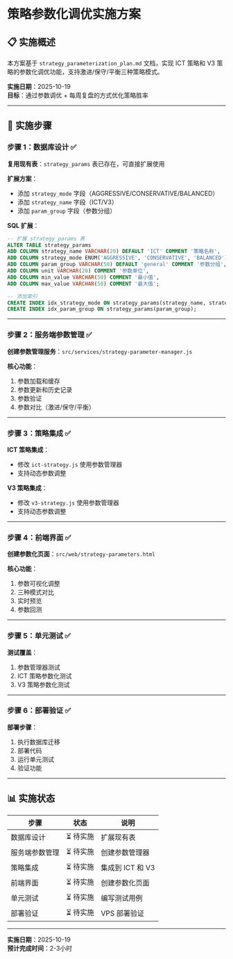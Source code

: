 # 策略参数化调优实施方案

## 📋 实施概述

本方案基于 `strategy_parameterization_plan.md` 文档，实现 ICT 策略和 V3 策略的参数化调优功能，支持激进/保守/平衡三种策略模式。

**实施日期**：2025-10-19  
**目标**：通过参数调优 + 每周复盘的方式优化策略胜率

---

## 🎯 实施步骤

### 步骤 1：数据库设计 ✅

**复用现有表**：`strategy_params` 表已存在，可直接扩展使用

**扩展方案**：
- 添加 `strategy_mode` 字段（AGGRESSIVE/CONSERVATIVE/BALANCED）
- 添加 `strategy_name` 字段（ICT/V3）
- 添加 `param_group` 字段（参数分组）

**SQL 扩展**：
```sql
-- 扩展 strategy_params 表
ALTER TABLE strategy_params
ADD COLUMN strategy_name VARCHAR(20) DEFAULT 'ICT' COMMENT '策略名称',
ADD COLUMN strategy_mode ENUM('AGGRESSIVE', 'CONSERVATIVE', 'BALANCED') DEFAULT 'BALANCED' COMMENT '策略模式',
ADD COLUMN param_group VARCHAR(50) DEFAULT 'general' COMMENT '参数分组',
ADD COLUMN unit VARCHAR(20) COMMENT '参数单位',
ADD COLUMN min_value VARCHAR(50) COMMENT '最小值',
ADD COLUMN max_value VARCHAR(50) COMMENT '最大值';

-- 添加索引
CREATE INDEX idx_strategy_mode ON strategy_params(strategy_name, strategy_mode);
CREATE INDEX idx_param_group ON strategy_params(param_group);
```

---

### 步骤 2：服务端参数管理 ✅

**创建参数管理服务**：`src/services/strategy-parameter-manager.js`

**核心功能**：
1. 参数加载和缓存
2. 参数更新和历史记录
3. 参数验证
4. 参数对比（激进/保守/平衡）

---

### 步骤 3：策略集成 ✅

**ICT 策略集成**：
- 修改 `ict-strategy.js` 使用参数管理器
- 支持动态参数调整

**V3 策略集成**：
- 修改 `v3-strategy.js` 使用参数管理器
- 支持动态参数调整

---

### 步骤 4：前端界面 ✅

**创建参数化页面**：`src/web/strategy-parameters.html`

**核心功能**：
1. 参数可视化调整
2. 三种模式对比
3. 实时预览
4. 参数回测

---

### 步骤 5：单元测试 ✅

**测试覆盖**：
1. 参数管理器测试
2. ICT 策略参数化测试
3. V3 策略参数化测试

---

### 步骤 6：部署验证 ✅

**部署步骤**：
1. 执行数据库迁移
2. 部署代码
3. 运行单元测试
4. 验证功能

---

## 📊 实施状态

| 步骤 | 状态 | 说明 |
|------|------|------|
| 数据库设计 | ⏳ 待实施 | 扩展现有表 |
| 服务端参数管理 | ⏳ 待实施 | 创建参数管理器 |
| 策略集成 | ⏳ 待实施 | 集成到 ICT 和 V3 |
| 前端界面 | ⏳ 待实施 | 创建参数化页面 |
| 单元测试 | ⏳ 待实施 | 编写测试用例 |
| 部署验证 | ⏳ 待实施 | VPS 部署验证 |

---

**实施日期**：2025-10-19  
**预计完成时间**：2-3小时

